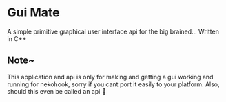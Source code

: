# Gui Mate
A simple primitive graphical user interface api for the big brained...
Written in C++

## Note~
This application and api is only for making and getting a gui working and running for nekohook, sorry if you cant port it easily to your platform.
Also, should this even be called an api :thinking:
